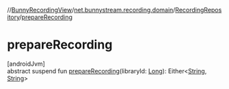 //[BunnyRecordingView](../../../index.md)/[net.bunnystream.recording.domain](../index.md)/[RecordingRepository](index.md)/[prepareRecording](prepare-recording.md)

# prepareRecording

[androidJvm]\
abstract suspend fun [prepareRecording](prepare-recording.md)(libraryId: [Long](https://kotlinlang.org/api/latest/jvm/stdlib/kotlin-stdlib/kotlin/-long/index.html)): Either&lt;[String](https://kotlinlang.org/api/latest/jvm/stdlib/kotlin-stdlib/kotlin/-string/index.html), [String](https://kotlinlang.org/api/latest/jvm/stdlib/kotlin-stdlib/kotlin/-string/index.html)&gt;
